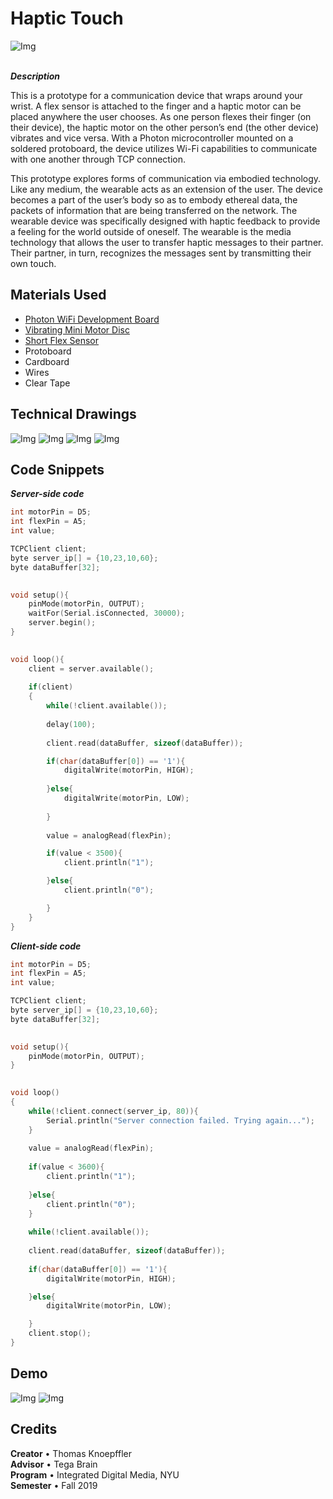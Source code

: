 # Haptic Touch

![Img](https://github.com/tknoepff/haptic-touch/blob/master/images/image-1.jpg)
<br>
<br>

**_Description_**
<br>

This is a prototype for a communication device that wraps around your wrist. A flex sensor is attached to the finger and a haptic motor can be placed anywhere the user chooses. As one person flexes their finger (on their device), the haptic motor on the other person’s end (the other device) vibrates and vice versa. With a Photon microcontroller mounted on a soldered protoboard, the device utilizes Wi-Fi capabilities to communicate with one another through TCP connection. 

This prototype explores forms of communication via embodied technology. Like any medium, the wearable acts as an extension of the user. The device becomes a part of the user’s body so as to embody ethereal data, the packets of information that are being transferred on the network. The wearable device was specifically designed with haptic feedback to provide a feeling for the world outside of oneself. The wearable is the media technology that allows the user to transfer haptic messages to their partner. Their partner, in turn, recognizes the messages sent by transmitting their own touch.


## Materials Used
- [Photon WiFi Development Board](https://store.particle.io/products/photon)
- [Vibrating Mini Motor Disc](https://www.adafruit.com/product/1201)
- [Short Flex Sensor](https://www.adafruit.com/product/1070)
- Protoboard
- Cardboard
- Wires
- Clear Tape


## Technical Drawings

![Img](https://github.com/tknoepff/nipple-buttons/blob/master/process%20images/process-1.jpg)
![Img](https://github.com/tknoepff/nipple-buttons/blob/master/process%20images/process-2.jpg)
![Img](https://github.com/tknoepff/nipple-buttons/blob/master/process%20images/process-3.jpg)
![Img](https://github.com/tknoepff/nipple-buttons/blob/master/process%20images/process-4.jpg)


## Code Snippets

**_Server-side code_**
```c
int motorPin = D5;
int flexPin = A5;
int value;

TCPClient client;                         
byte server_ip[] = {10,23,10,60};           
byte dataBuffer[32];                       
 

void setup(){
    pinMode(motorPin, OUTPUT);
    waitFor(Serial.isConnected, 30000);
    server.begin();
}
 

void loop(){
    client = server.available();
    
    if(client)
    {
        while(!client.available());        
    
        delay(100);
        
        client.read(dataBuffer, sizeof(dataBuffer));

        if(char(dataBuffer[0]) == '1'){
            digitalWrite(motorPin, HIGH);
            
        }else{
            digitalWrite(motorPin, LOW);
            
        }
        
        value = analogRead(flexPin);

        if(value < 3500){
            client.println("1"); 

        }else{
            client.println("0");

        }
    }
}
```

**_Client-side code_**
```c
int motorPin = D5;
int flexPin = A5;
int value;

TCPClient client;                           
byte server_ip[] = {10,23,10,60};           
byte dataBuffer[32];                  
 

void setup(){
    pinMode(motorPin, OUTPUT);
}
 

void loop() 
{
    while(!client.connect(server_ip, 80)){
        Serial.println("Server connection failed. Trying again...");
    }   
    
    value = analogRead(flexPin);
    
    if(value < 3600){
        client.println("1");
    
    }else{
        client.println("0");
    }
    
    while(!client.available());
 
    client.read(dataBuffer, sizeof(dataBuffer));
    
    if(char(dataBuffer[0]) == '1'){
        digitalWrite(motorPin, HIGH);

    }else{
        digitalWrite(motorPin, LOW);

    }
    client.stop();
}
```

## Demo

![Img](https://github.com/tknoepff/nipple-buttons/blob/master/demo%20images/demo-1.jpg)
![Img](https://github.com/tknoepff/nipple-buttons/blob/master/demo%20images/demo-2.jpg)

## Credits
**Creator** • Thomas Knoepffler <br>
**Advisor** • Tega Brain <br>
**Program** • Integrated Digital Media, NYU <br>
**Semester** • Fall 2019